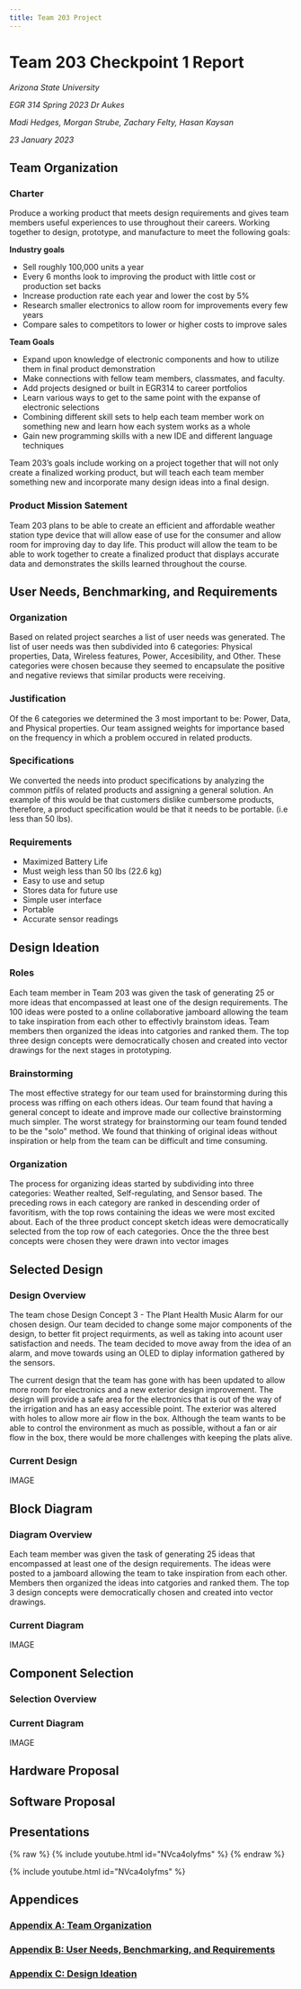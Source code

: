 ```yaml
---
title: Team 203 Project
---
```


# Team 203 Checkpoint 1 Report
_Arizona State University_

_EGR 314 Spring 2023 Dr Aukes_

_Madi Hedges, Morgan Strube, Zachary Felty, Hasan Kaysan_

_23 January 2023_

## Team Organization

### Charter

Produce a working product that meets design requirements and gives team members useful experiences to use throughout their careers. Working together to design, prototype, and manufacture to meet the following goals:

**Industry goals**
* Sell roughly 100,000 units a year
* Every 6 months look to improving the product with little cost or production set backs
* Increase production rate each year and lower the cost by 5%
* Research smaller electronics to allow room for improvements every few years
* Compare sales to competitors to lower or higher costs to improve sales

**Team Goals**
* Expand upon knowledge of  electronic components and how to utilize them in final product demonstration
* Make connections with fellow team members, classmates, and faculty. 
* Add projects designed or built in EGR314 to career portfolios 
* Learn various ways to get to the same point with the expanse of electronic selections
* Combining different skill sets to help each team member work on something new and learn how each system works as a whole
* Gain new programming skills with a new IDE and different language techniques

Team 203’s goals include working on a project together that will not only create a finalized working product, but will teach each team member something new and incorporate many design ideas into a final design.

### Product Mission Satement
Team 203 plans to be able to create an efficient and affordable weather station type device that will allow ease of use for the consumer and allow room for improving day to day life. This product will allow the team to be able to work together to create a finalized product that displays accurate data and demonstrates the skills learned throughout the course.

## User Needs, Benchmarking, and Requirements
### Organization
Based on related project searches a list of user needs was generated. The list of user needs was then subdivided into 6 categories: Physical properties, Data, Wireless features, Power, Accesibility, and Other. These categories were chosen because they seemed to encapsulate the positive and negative reviews that similar products were receiving.
### Justification
Of the 6 categories we determined the 3 most important to be: Power, Data, and Physical properties. Our team assigned weights for importance based on the frequency in which a problem occured in related products. 
### Specifications
We converted the needs into product specifications by analyzing the common pitfils of related products and assigning a general solution. An example of this would be that customers dislike cumbersome products, therefore, a product specification would be that it needs to be portable. (i.e less than 50 lbs).
### Requirements
* Maximized Battery Life
* Must weigh less than 50 lbs (22.6 kg)
* Easy to use and setup
* Stores data for future use
* Simple user interface
* Portable
* Accurate sensor readings

## Design Ideation
### Roles
Each team member in Team 203 was given the task of generating 25 or more ideas that encompassed at least one of the design requirements. The 100 ideas were posted to a online collaborative jamboard allowing the team to take inspiration from each other to effectivly brainstom ideas. Team members then organized the ideas into catgories and ranked them. The top three design concepts were democratically chosen and created into vector drawings for the next stages in prototyping.
### Brainstorming
The most effective strategy for our team used for brainstorming during this process was riffing on each others ideas. Our team found that having a general concept to ideate and improve made our collective brainstorming much simpler. The worst strategy for brainstorming our team found tended to be the "solo" method. We found that thinking of original ideas without inspiration or help from the team can be difficult and time consuming.
### Organization
The process for organizing ideas started by subdividing into three categories: Weather realted, Self-regulating, and Sensor based. The preceding rows in each category are ranked in descending order of favoritism, with the top rows containing the ideas we were most excited about. Each of the three product concept sketch ideas were democratically selected from the top row of each categories. Once the the three best concepts were chosen they were drawn into vector images

## Selected Design
### Design Overview

The team chose Design Concept 3 - The Plant Health Music Alarm for our chosen design. Our team decided to change some major components of the design, to better fit project requirments, as well as taking into acount user satisfaction and needs. The team decided to move away from the idea of an alarm, and move towards using an OLED to diplay information gathered by the sensors.

The current design that the team has gone with has been updated to allow more room for electronics and a new exterior design improvement. The design will provide a safe area for the electronics that is out of the way of the irrigation and has an easy accessible point. The exterior was altered with holes to allow more air flow in the box. Although the team wants to be able to control the environment as much as possible, without a fan or air flow in the box, there would be more challenges with keeping the plats alive.
### Current Design
IMAGE

## Block Diagram
### Diagram Overview
Each team member was given the task of generating 25 ideas that encompassed at least one of the design requirements. The ideas were posted to a jamboard allowing the team to take inspiration from each other. Members then organized the ideas into catgories and ranked them. The top 3 design concepts were democratically chosen and created into vector drawings.
### Current Diagram
IMAGE

## Component Selection
### Selection Overview

### Current Diagram
IMAGE

## Hardware Proposal

## Software Proposal

## Presentations
{% raw %} {% include youtube.html id="NVca4oIyfms" %}
{% endraw %}

{% include youtube.html id="NVca4oIyfms" %}

## Appendices

### [Appendix A: Team Organization](/TeamOrgAppendix)

### [Appendix B: User Needs, Benchmarking, and Requirements](/UserNeedsAppendix)

### [Appendix C: Design Ideation](/DesignIdeaAppendix)
